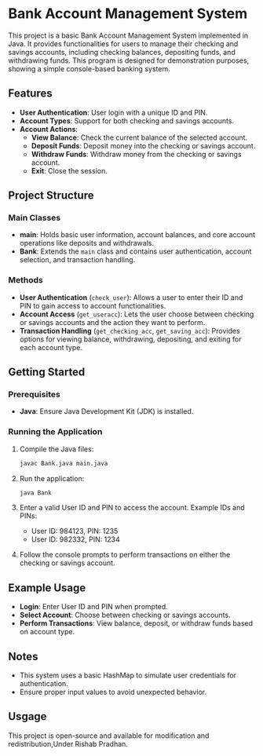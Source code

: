 # Bank Account Management System

This project is a basic Bank Account Management System implemented in Java. It provides functionalities for users to manage their checking and savings accounts, including checking balances, depositing funds, and withdrawing funds. This program is designed for demonstration purposes, showing a simple console-based banking system.

## Features

- **User Authentication**: User login with a unique ID and PIN.
- **Account Types**: Support for both checking and savings accounts.
- **Account Actions**:
  - **View Balance**: Check the current balance of the selected account.
  - **Deposit Funds**: Deposit money into the checking or savings account.
  - **Withdraw Funds**: Withdraw money from the checking or savings account.
  - **Exit**: Close the session.

## Project Structure

### Main Classes

- **main**: Holds basic user information, account balances, and core account operations like deposits and withdrawals.
- **Bank**: Extends the `main` class and contains user authentication, account selection, and transaction handling.

### Methods

- **User Authentication** (`check_user`): Allows a user to enter their ID and PIN to gain access to account functionalities.
- **Account Access** (`get_useracc`): Lets the user choose between checking or savings accounts and the action they want to perform.
- **Transaction Handling** (`get_checking_acc`, `get_saving_acc`): Provides options for viewing balance, withdrawing, depositing, and exiting for each account type.

## Getting Started

### Prerequisites

- **Java**: Ensure Java Development Kit (JDK) is installed.

### Running the Application

1. Compile the Java files:

   ```bash
   javac Bank.java main.java
   ```

2. Run the application:

   ```bash
   java Bank
   ```

3. Enter a valid User ID and PIN to access the account. Example IDs and PINs:

   - User ID: 984123, PIN: 1235
   - User ID: 982332, PIN: 1234

4. Follow the console prompts to perform transactions on either the checking or savings account.

## Example Usage

- **Login**: Enter User ID and PIN when prompted.
- **Select Account**: Choose between checking or savings accounts.
- **Perform Transactions**: View balance, deposit, or withdraw funds based on account type.

## Notes

- This system uses a basic HashMap to simulate user credentials for authentication.
- Ensure proper input values to avoid unexpected behavior.

## Usgage

This project is open-source and available for modification and redistribution,Under Rishab Pradhan.
